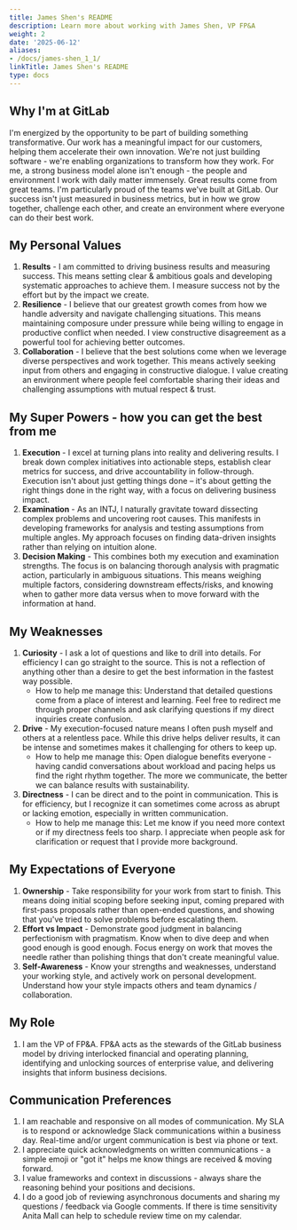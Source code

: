 ```yaml
---
title: James Shen's README
description: Learn more about working with James Shen, VP FP&A
weight: 2
date: '2025-06-12'
aliases:
- /docs/james-shen_1_1/
linkTitle: James Shen's README
type: docs
---
```


## Why I'm at GitLab

I'm energized by the opportunity to be part of building something transformative. Our work has a meaningful impact for our customers, helping them accelerate their own innovation. We're not just building software - we're enabling organizations to transform how they work.
For me, a strong business model alone isn't enough - the people and environment I work with daily matter immensely. Great results come from great teams. I'm particularly proud of the teams we've built at GitLab. Our success isn't just measured in business metrics, but in how we grow together, challenge each other, and create an environment where everyone can do their best work.

## My Personal Values

1. **Results** - I am committed to driving business results and measuring success. This means setting clear & ambitious goals and developing systematic approaches to achieve them. I measure success not by the effort but by the impact we create.
1. **Resilience** - I believe that our greatest growth comes from how we handle adversity and navigate challenging situations. This means maintaining composure under pressure while being willing to engage in productive conflict when needed. I view constructive disagreement as a powerful tool for achieving better outcomes.
1. **Collaboration** - I believe that the best solutions come when we leverage diverse perspectives and work together. This means actively seeking input from others and engaging in constructive dialogue. I value creating an environment where people feel comfortable sharing their ideas and challenging assumptions with mutual respect & trust.

## My Super Powers - how you can get the best from me

1. **Execution** -  I excel at turning plans into reality and delivering results. I break down complex initiatives into actionable steps, establish clear metrics for success, and drive accountability in follow-through. Execution isn't about just getting things done – it's about getting the right things done in the right way, with a focus on delivering business impact.
1. **Examination** - As an INTJ, I naturally gravitate toward dissecting complex problems and uncovering root causes. This manifests in developing frameworks for analysis and testing assumptions from multiple angles. My approach focuses on finding data-driven insights rather than relying on intuition alone.
1. **Decision Making** - This combines both my execution and examination strengths. The focus is on balancing thorough analysis with pragmatic action, particularly in ambiguous situations. This means weighing multiple factors, considering downstream effects/risks, and knowing when to gather more data versus when to move forward with the information at hand.

## My Weaknesses

1. **Curiosity** - I ask a lot of questions and like to drill into details. For efficiency I can go straight to the source. This is not a reflection of anything other than a desire to get the best information in the fastest way possible.
    - How to help me manage this: Understand that detailed questions come from a place of interest and learning. Feel free to redirect me through proper channels and ask clarifying questions if my direct inquiries create confusion.
1. **Drive** - My execution-focused nature means I often push myself and others at a relentless pace. While this drive helps deliver results, it can be intense and sometimes makes it challenging for others to keep up.
    - How to help me manage this: Open dialogue benefits everyone - having candid conversations about workload and pacing helps us find the right rhythm together. The more we communicate, the better we can balance results with sustainability.
1. **Directness** - I can be direct and to the point in communication. This is for efficiency, but I recognize it can sometimes come across as abrupt or lacking emotion, especially in written communication.
    - How to help me manage this: Let me know if you need more context or if my directness feels too sharp. I appreciate when people ask for clarification or request that I provide more background.

## My Expectations of Everyone

1. **Ownership** - Take responsibility for your work from start to finish. This means doing initial scoping before seeking input, coming prepared with first-pass proposals rather than open-ended questions, and showing that you've tried to solve problems before escalating them.
1. **Effort vs Impact** - Demonstrate good judgment in balancing perfectionism with pragmatism. Know when to dive deep and when good enough is good enough. Focus energy on work that moves the needle rather than polishing things that don't create meaningful value.
1. **Self-Awareness** - Know your strengths and weaknesses, understand your working style, and actively work on personal development. Understand how your style impacts others and team dynamics / collaboration.

## My Role

1. I am the VP of FP&A. FP&A acts as the stewards of the GitLab business model by driving interlocked financial and operating planning, identifying and unlocking sources of enterprise value, and delivering insights that inform business decisions.

## Communication Preferences

1. I am reachable and responsive on all modes of communication. My SLA is to respond or acknowledge Slack communications within a business day. Real-time and/or urgent communication is best via phone or text.
1. I appreciate quick acknowledgments on written communications - a simple emoji or "got it" helps me know things are received & moving forward.
1. I value frameworks and context in discussions - always share the reasoning behind your positions and decisions.
1. I do a good job of reviewing asynchronous documents and sharing my questions / feedback via Google comments. If there is time sensitivity Anita Mall can help to schedule review time on my calendar.

